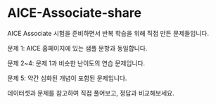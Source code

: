 # AICE-Associate-share

AICE Associate 시험을 준비하면서 반복 학습을 위해 직접 만든 문제들입니다.

문제 1: AICE 홈페이지에 있는 샘플 문항과 동일합니다.

문제 2~4: 문제 1과 비슷한 난이도의 연습 문제입니다.

문제 5: 약간 심화된 개념이 포함된 문제입니다.

데이터셋과 문제를 참고하여 직접 풀어보고, 정답과 비교해보세요.
